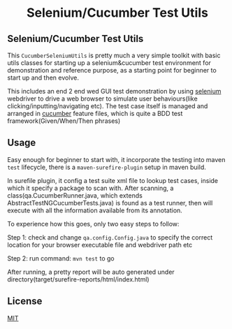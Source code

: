 <h1 align="center">Selenium/Cucumber Test Utils </h1>

## Selenium/Cucumber Test Utils

This `CucumberSeleniumUtils` is pretty much a very simple toolkit with basic utils classes for starting up a selenium&cucumber test environment
for demonstration and reference purpose, as a starting point for beginner to start up and then evolve. 

This includes an end 2 end wed GUI test demonstration by using [selenium](https://www.selenium.dev/) webdriver to drive a web browser to simulate user behaviours(like clicking/inputting/navigating etc).
The test case itself is managed and arranged in [cucumber](https://cucumber.io/) feature files, which is quite a BDD test framework(Given/When/Then phrases)


## Usage

Easy enough for beginner to start with, it incorporate the testing into maven `test` lifecycle, there is a `maven-surefire-plugin` setup in maven build. 

In surefile plugin, it config a test suite xml file to lookup test cases, inside which it specify a package to scan with. After scanning, a class(qa.CucumberRunner.java, which extends AbstractTestNGCucumberTests.java) is found as a test runner, then will execute with all the information available from its annotation.

To experience how this goes, only two easy steps to follow:

Step 1: check and change `qa.config.Config.java` to specify the correct location for your browser executable file and webdriver path etc

Step 2: run command: `mvn test` to go

After running, a pretty report will be auto generated under directory(target/surefire-reports/html/index.html)


## License
[MIT](https://github.com/gaoqing/CucumberSeleniumUtils/master/LICENSE)